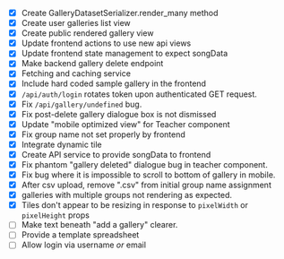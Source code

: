 - [x] Create GalleryDatasetSerializer.render_many method
- [x] Create user galleries list view
- [x] Create public rendered gallery view
- [x] Update frontend actions to use new api views
- [x] Update frontend state management to expect songData
- [x] Make backend gallery delete endpoint
- [x] Fetching and caching service
- [x] Include hard coded sample gallery in the frontend
- [x] `/api/auth/login` rotates token upon authenticated GET request.
- [x] Fix `/api/gallery/undefined` bug.
- [x] Fix post-delete gallery dialogue box is not dismissed
- [x] Update "mobile optimized view" for Teacher component
- [x] Fix group name not set properly by frontend
- [x] Integrate dynamic tile
- [x] Create API service to provide songData to frontend
- [x] Fix phantom "gallery deleted" dialogue bug in teacher component.
- [x] Fix bug where it is impossible to scroll to bottom of gallery in mobile.
- [x] After csv upload, remove ".csv" from initial group name assignment
- [x] galleries with multiple groups not rendering as expected.
- [x] Tiles don't appear to be resizing in response to `pixelWidth` or
      `pixelHeight` props
- [ ] Make text beneath "add a gallery" clearer.
- [ ] Provide a template spreadsheet
- [ ] Allow login via username _or_ email
